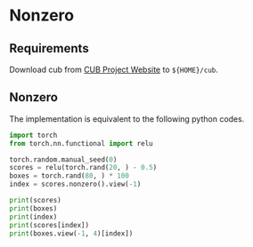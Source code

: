 # Nonzero

## Requirements

Download cub from [CUB Project Website](http://nvlabs.github.io/cub/) to `${HOME}/cub`.

## Nonzero

The implementation is equivalent to the following python codes.

```python
import torch
from torch.nn.functional import relu

torch.random.manual_seed(0)
scores = relu(torch.rand(20, ) - 0.5)
boxes = torch.rand(80, ) * 100
index = scores.nonzero().view(-1)

print(scores)
print(boxes)
print(index)
print(scores[index])
print(boxes.view(-1, 4)[index])
```
